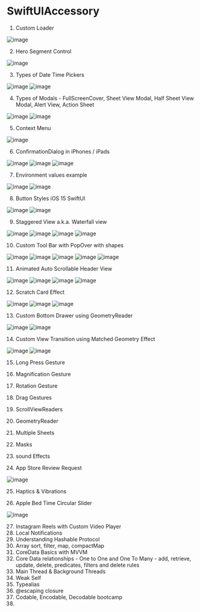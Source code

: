 # SwiftUIAccessory


1. Custom Loader

![image](https://user-images.githubusercontent.com/43421834/146003463-e0a5edac-3edf-4378-a6fe-e887fcef7a50.png)


2. Hero Segment Control

![image](https://user-images.githubusercontent.com/43421834/146003522-733ca806-1f54-4a08-a39b-621586e14bac.png)


3. Types of Date Time Pickers

![image](https://user-images.githubusercontent.com/43421834/146174365-a4752d24-3e4f-4e3a-a807-dba08188e29e.png)
![image](https://user-images.githubusercontent.com/43421834/146174415-e48bd286-266f-4818-a24d-321130facc47.png)


4. Types of Modals - FullScreenCover, Sheet View Modal, Half Sheet View Modal, Alert View, Action Sheet

![image](https://user-images.githubusercontent.com/43421834/146189687-6d302f63-aaca-494a-ac2a-eecec9cdf045.png)
![image](https://user-images.githubusercontent.com/43421834/146189727-10610ea4-25f9-431a-9a5d-ec53313925e0.png)


5. Context Menu

![image](https://user-images.githubusercontent.com/43421834/146192512-37906a5c-6994-4e78-ab78-336054ab43df.png)


6. ConfirmationDialog in iPhones / iPads

![image](https://user-images.githubusercontent.com/43421834/146196534-a40bd784-b144-4b5f-98fd-2cff10989b85.png)
![image](https://user-images.githubusercontent.com/43421834/146196804-48140515-730c-4cd5-abf5-582c30cf2191.png)
![image](https://user-images.githubusercontent.com/43421834/146196836-adcc693b-889b-4542-bd09-9b7c8ce32f3f.png)


7. Environment values example

![image](https://user-images.githubusercontent.com/43421834/146370781-ded7b709-cb89-4f01-a967-24deb6884360.png)
![image](https://user-images.githubusercontent.com/43421834/146370880-ce46478c-bbcb-4734-97a9-e09b0ca0354b.png)


8. Button Styles iOS 15 SwiftUI

![image](https://user-images.githubusercontent.com/43421834/146390628-b8755000-592d-4595-a693-aa2919bc6316.png)
![image](https://user-images.githubusercontent.com/43421834/146390674-d374ebf2-e169-4a0d-8c56-9de51ebfb171.png)


9. Staggered View a.k.a. Waterfall view

![image](https://user-images.githubusercontent.com/43421834/146794621-0b09b3c3-ac7b-4e3a-bbcb-544195bdf9e4.png)
![image](https://user-images.githubusercontent.com/43421834/146794658-8597cdc4-7d89-4af6-8517-8c8b635151b9.png)
![image](https://user-images.githubusercontent.com/43421834/146794694-eb6bbdbf-d1f8-47c8-817c-723ab8d2428f.png)
![image](https://user-images.githubusercontent.com/43421834/146794734-1f522ede-7940-4d6e-b11c-d88083cb1b96.png)


10. Custom Tool Bar with PopOver with shapes

![image](https://user-images.githubusercontent.com/43421834/146794327-793a3f88-a413-488c-8af0-db7d19859a49.png)
![image](https://user-images.githubusercontent.com/43421834/146794356-b3f57887-b430-477b-8a02-1906f1f65f4e.png)
![image](https://user-images.githubusercontent.com/43421834/146794402-e20b9422-5538-4812-a4ac-023013e231b6.png)
![image](https://user-images.githubusercontent.com/43421834/146794442-5732c4f6-575e-40b9-9024-3c931f9a6dbd.png)
![image](https://user-images.githubusercontent.com/43421834/146794480-af4c108f-0a94-4359-95b0-6f2357b685e1.png)



11. Animated Auto Scrollable Header View

![image](https://user-images.githubusercontent.com/43421834/147096626-2d54aaa0-dfe8-4155-9d8b-769ee830007d.png)
![image](https://user-images.githubusercontent.com/43421834/147096669-4edd7ad9-f9c9-43a3-bd68-38ac002cbf73.png)
![image](https://user-images.githubusercontent.com/43421834/147096697-a9b55970-3632-438d-b38e-42b3f8e15946.png)
![image](https://user-images.githubusercontent.com/43421834/147096802-17ee6262-1031-4d8e-84eb-a9d288d4cb10.png)


12. Scratch Card Effect

![image](https://user-images.githubusercontent.com/43421834/147481688-b49fac24-27d1-489a-8098-db3bb10e01f1.png)
![image](https://user-images.githubusercontent.com/43421834/147481786-07c9019b-5c98-4dc0-abba-34b43d190d65.png)
![image](https://user-images.githubusercontent.com/43421834/147481720-3eb279e3-6cef-483b-9ebd-518ae69aae8f.png)


13. Custom Bottom Drawer using GeometryReader

![image](https://user-images.githubusercontent.com/43421834/148220254-f0c868ea-9f8f-46c4-8795-6d5b30685cf7.png)
![image](https://user-images.githubusercontent.com/43421834/148220274-518487ee-cd41-4a80-bc66-370d90062274.png)


14. Custom View Transition using Matched Geometry Effect

![image](https://user-images.githubusercontent.com/43421834/148235362-35f4d5c2-7207-4093-b55e-cb14eb5b5dcc.png)
![image](https://user-images.githubusercontent.com/43421834/148235386-e4907e27-83d5-4dd0-88ba-b80d3374b1a9.png)



15. Long Press Gesture
16. Magnification Gesture
17. Rotation Gesture
18. Drag Gestures
19. ScrollViewReaders
20. GeometryReader
21. Multiple Sheets
22. Masks
23. sound Effects


24. App Store Review Request

![image](https://user-images.githubusercontent.com/43421834/151698503-5fd787d8-c9e3-45aa-9311-611581f1db8b.png)


25. Haptics & Vibrations

26. Apple Bed Time Circular Slider

![image](https://user-images.githubusercontent.com/43421834/152641041-98f4d835-3d70-4659-9e51-7947b246f934.png)


27. Instagram Reels with Custom Video Player
28. Local Notifications
29. Understanding Hashable Protocol
30. Array sort, filter, map, compactMap
31. CoreData Basics with MVVM
32. Core Data relationships - One to One and One To Many - add, retrieve, update, delete, predicates, filters and delete rules 
33. Main Thread & Background Threads
34. Weak Self
35. Typealias
36. @escaping closure
37. Codable, Encodable, Decodable bootcamp
38. 
